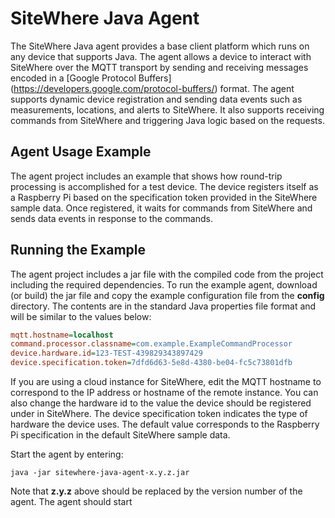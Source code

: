 SiteWhere Java Agent
=====================
The SiteWhere Java agent provides a base client platform which runs on any 
device that supports Java. The agent allows a device to interact with
SiteWhere over the MQTT transport by sending and receiving messages encoded
in a [Google Protocol Buffers] (https://developers.google.com/protocol-buffers/) format. The agent supports dynamic 
device registration and sending data events such as measurements, locations,
and alerts to SiteWhere. It also supports receiving commands from SiteWhere
and triggering Java logic based on the requests.

Agent Usage Example
-------------------
The agent project includes an example that shows how round-trip processing
is accomplished for a test device. The device registers itself as a Raspberry Pi
based on the specification token provided in the SiteWhere sample data.
Once registered, it waits for commands from SiteWhere and sends data events
in response to the commands.

Running the Example
-------------------
The agent project includes a jar file with the compiled code from the project including
the required dependencies. To run the example agent, download (or build) the jar file
and copy the example configuration file from the **config** directory. The contents
are in the standard Java properties file format and will be similar to the values
below:

```INI
mqtt.hostname=localhost
command.processor.classname=com.example.ExampleCommandProcessor
device.hardware.id=123-TEST-439829343897429
device.specification.token=7dfd6d63-5e8d-4380-be04-fc5c73801dfb
```

If you are using a cloud instance for SiteWhere, edit the MQTT hostname to correspond to 
the IP address or hostname of the remote instance. You can also change the hardware id
to the value the device should be registered under in SiteWhere. The device specification
token indicates the type of hardware the device uses. The default value corresponds to
the Raspberry Pi specification in the default SiteWhere sample data.

Start the agent by entering:

    java -jar sitewhere-java-agent-x.y.z.jar
    
Note that **z.y.z** above should be replaced by the version number of the agent. The
agent should start	